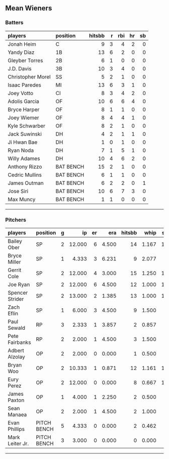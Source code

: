 ## Mean Wieners

### Batters

 
|players           |position  | hitsbb|  r| rbi| hr| sb| 
|:-----------------|:---------|------:|--:|---:|--:|--:| 
|Jonah Heim        |C         |      9|  3|   4|  2|  0| 
|Yandy Diaz        |1B        |     13|  6|   2|  0|  0| 
|Gleyber Torres    |2B        |      6|  1|   0|  0|  0| 
|J.D. Davis        |3B        |     10|  3|   4|  0|  0| 
|Christopher Morel |SS        |      5|  2|   1|  0|  0| 
|Isaac Paredes     |MI        |     13|  6|   3|  1|  0| 
|Joey Votto        |CI        |      8|  3|   4|  2|  0| 
|Adolis Garcia     |OF        |     10|  6|   6|  4|  0| 
|Bryce Harper      |OF        |      8|  1|   1|  0|  0| 
|Joey Wiemer       |OF        |      8|  4|   4|  1|  0| 
|Kyle Schwarber    |OF        |      8|  2|   1|  0|  0| 
|Jack Suwinski     |DH        |      4|  2|   1|  1|  0| 
|Ji Hwan Bae       |DH        |      1|  0|   1|  0|  0| 
|Ryan Noda         |DH        |      7|  1|   5|  1|  0| 
|Willy Adames      |DH        |     10|  4|   6|  2|  0| 
|Anthony Rizzo     |BAT BENCH |     15|  2|   1|  0|  0| 
|Cedric Mullins    |BAT BENCH |      6|  1|   1|  0|  0| 
|James Outman      |BAT BENCH |      6|  2|   2|  0|  1| 
|Jose Siri         |BAT BENCH |     10|  6|   7|  3|  0| 
|Max Muncy         |BAT BENCH |      1|  1|   0|  0|  0| 


* * *

### Pitchers

 
|players         |position    |  g|     ip| er|   era| hitsbb|  whip| so|  w| sv| 
|:---------------|:-----------|--:|------:|--:|-----:|------:|-----:|--:|--:|--:| 
|Bailey Ober     |SP          |  2| 12.000|  6| 4.500|     14| 1.167| 12|  0|  0| 
|Bryce Miller    |SP          |  1|  4.333|  3| 6.231|      9| 2.077|  4|  0|  0| 
|Gerrit Cole     |SP          |  2| 12.000|  4| 3.000|     15| 1.250| 15|  1|  0| 
|Joe Ryan        |SP          |  2| 12.000|  6| 4.500|     12| 1.000| 14|  1|  0| 
|Spencer Strider |SP          |  2| 13.000|  2| 1.385|     13| 1.000| 19|  2|  0| 
|Zach Eflin      |SP          |  1|  6.000|  3| 4.500|      9| 1.500|  7|  1|  0| 
|Paul Sewald     |RP          |  3|  2.333|  1| 3.857|      2| 0.857|  1|  0|  1| 
|Pete Fairbanks  |RP          |  2|  2.000|  1| 4.500|      3| 1.500|  3|  0|  1| 
|Adbert Alzolay  |OP          |  2|  2.000|  0| 0.000|      1| 0.500|  3|  0|  0| 
|Bryan Woo       |OP          |  2| 10.333|  1| 0.871|     12| 1.161| 12|  1|  0| 
|Eury Perez      |OP          |  2| 12.000|  0| 0.000|      8| 0.667| 18|  1|  0| 
|James Paxton    |OP          |  1|  4.000|  1| 2.250|      2| 0.500|  3|  0|  0| 
|Sean Manaea     |OP          |  2|  2.000|  1| 4.500|      2| 1.000|  3|  0|  0| 
|Evan Phillips   |PITCH BENCH |  5|  4.333|  0| 0.000|      2| 0.462|  4|  0|  4| 
|Mark Leiter Jr. |PITCH BENCH |  3|  3.000|  0| 0.000|      0| 0.000|  3|  0|  0| 


* * *



